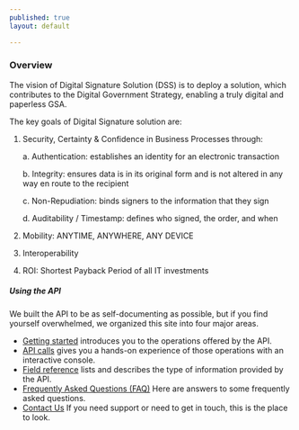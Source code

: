 ```yaml
---
published: true
layout: default

---
```

### Overview 

The vision of Digital Signature Solution (DSS) is to deploy a solution, which contributes to the Digital Government Strategy, enabling a truly digital and paperless GSA.

The key goals of Digital Signature solution are:
  1) Security, Certainty & Confidence in Business Processes through:


     a. Authentication: establishes an identity for an electronic transaction


     b. Integrity: ensures data is in its original form and is not altered in any way en route to the recipient


     c. Non-Repudiation: binds signers to the information that they sign


     d. Auditability / Timestamp: defines who signed, the order, and when


  2) Mobility: ANYTIME, ANYWHERE, ANY DEVICE


  3) Interoperability


  4) ROI: Shortest Payback Period of all IT investments


##### Using the API
We built the API to be as self-documenting as possible, but if you find yourself overwhelmed, we organized this site into four major areas.

- [Getting started](getting_started.html) introduces you to the operations offered by the API.
- [API calls](console/) gives you a hands-on experience of those operations with an interactive console.
- [Field reference](fields.html) lists and describes the type of information provided by the API.
- [Frequently Asked Questions (FAQ)](FAQ.html) Here are answers to some frequently asked questions.
- [Contact Us](contact_us.html) If you need support or need to get in touch, this is the place to look.


<body id="overview"></body>
